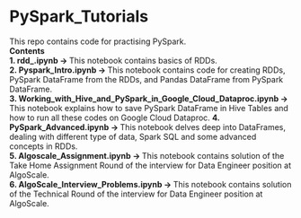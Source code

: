 # PySpark_Tutorials
This repo contains code for practising PySpark.</br>
<b>Contents</b></br>
<b>1. rdd_.ipynb -> </b>This notebook contains basics of RDDs.</br>
<b>2. Pyspark_Intro.ipynb -> </b>This notebook contains code for creating RDDs, PySpark DataFrame from the RDDs, and Pandas DataFrame from PySpark DataFrame.</br>
<b>3. Working_with_Hive_and_PySpark_in_Google_Cloud_Dataproc.ipynb -> </b>This notebook explains how to save PySpark DataFrame in Hive Tables and how to run all these codes on Google Cloud Dataproc.</b>
<b>4. PySpark_Advanced.ipynb -> </b>This notebook delves deep into DataFrames, dealing with different type of data, Spark SQL and some advanced concepts in RDDs.</br>
<b>5. Algoscale_Assignment.ipynb -> </b>This notebook contains solution of the Take Home Assignment Round of the interview for Data Engineer position at AlgoScale.</br>
<b>6. AlgoScale_Interview_Problems.ipynb -> </b>This notebook contains solution of the Technical Round of the interview for Data Engineer position at AlgoScale.</br>
